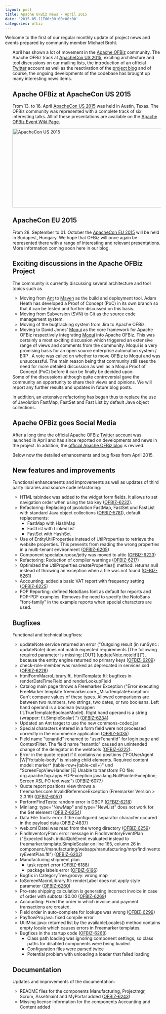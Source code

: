 ```yaml
---
layout: post
title: Apache OFBiz News - April 2015
date: '2015-05-11T00:00:00+00:00'
categories: ofbiz
---
```

Welcome to the first of our regular monthly update of project news and events prepared by community member Michael Brohl.
<ul>

April has shown a lot of movement in the <a title="offizielle Webseite Apache OFBiz" href="http://ofbiz.apache.org">Apache OFBiz</a> community. The Apache OFBiz track at <a title="ApacheCon US" href="http://events.linuxfoundation.org/events/apachecon-north-america">ApacheCon US 2015</a>, exciting architecture and tool discussions on our mailing lists, the introduction of an official <a href="https://twitter.com/ApacheOfbiz">Twitter</a> account as well as the reactivation of the <a href="https://blogs.apache.org/ofbiz/">project blog</a> and of course, the ongoing developments of the codebase has brought up many interesting news items.<!--more-->
<h2>Apache OFBiz at ApacheCon US 2015</h2>
From 13. to 16. April  <a title="ApacheCon US" href="http://events.linuxfoundation.org/events/apachecon-north-america">ApacheCon US 2015</a> was held in Austin, Texas. The OFBiz community was represented with a complete track of six interesting talks. All of these presentations are available on the <a title="Apache OFBiz Tracks im OFBiz Wiki" href="https://cwiki.apache.org/confluence/display/OFBIZ/OFBiz+track+@+Apachecon+US+2015+in+Texas%2C+Austin+-++April+13-17%2C+2015">Apache OFBiz Event Wiki Page</a>.

<a href="https://www.ecomify.de/wp-content/uploads/2015/05/apachecon_na_2015.png"><img class="aligncenter size-full wp-image-873" src="https://www.ecomify.de/wp-content/uploads/2015/05/apachecon_na_2015.png" alt="ApacheCon US 2015" width="800" height="255" /></a>
<h2>ApacheCon EU 2015</h2>
From 28. September to 01. October the <a href="http://events.linuxfoundation.org/events/apachecon-europe">ApacheCon EU 2015</a> will be held in Budapest, Hungary. We hope that OFBiz will once again be represented there with a range of interesting and relevant presentations. More information coming soon here in our blog.
<h2>Exciting discussions in the Apache OFBiz Project</h2>
The community is currently discussing several architecture and tool topics such as
<ul>
	<li>Moving from <a title="Apache Ant Webseite" href="http://ant.apache.org/">Ant</a> to <a title="Maven Webseite" href="http://maven.apache.org/">Maven</a> as the build and deployment tool. Adam Heath has developed a Proof of Concept (PoC) in its own branch so that it can be tested and further discussed on this basis.</li>
	<li>Moving from Subversion (SVN) to Git as the source code management system.</li>
	<li>Moving of the bugtracking system from Jira to Apache OFBiz.</li>
	<li>Moving to David Jones' <a title="Moqui Webseite" href="http://www.moqui.org/">Moqui</a> as the core framework for Apache OFBiz respectively integrating <a title="Moqui Webseite" href="http://www.moqui.org/">Moqui</a> into Apache OFBiz. This was certainly a most exciting discussion which triggered an extensive range of views and comments from the community. Moqui is a very promising basis for an open source enterprise automation system / ERP . A vote was called on whether to move OFBiz to Moqui and was unsuccessful. The main reason being that community still sees the need for more detailed discussion as well as a Moqui Proof of Concept (PoC)  before it can be finally be decided upon.</li>
</ul>
Some of the discussions although quite controversial gave the community an opportunity to share their views and opinions. We will report any further results and updates in future blog posts.

In addition, an extensive refactoring has began thus to replace the use of Javolution FastMap, FastSet and Fast List by default Java object collections.
<h2>Apache OFBiz goes Social Media</h2>
After a long time the official Apache OFBiz <a title="Apache OFBiz auf Twitter" href="https://twitter.com/ApacheOfbiz">Twitter</a> account was launched in April and has since reported on developments and news in the project. In addition, the <a href="https://blogs.apache.org/ofbiz/">official Apache OFBiz blog</a> is revived.

Below now the detailed enhancements and bug fixes from April 2015.
<h2>New features and improvements</h2>
Functional enhancements and improvements as well as updates of third party libraries and source code refactoring:
<ul>
	<li>HTML tabindex was added to the widget form fields. It allows to set navigation order when using the tab key (<a href="https://issues.apache.org/jira/browse/OFBIZ-6232">OFBIZ-6232</a>).</li>
	<li>Refactoring: Replacing of javolution FastMap, FastSet und FastList with standard Java object collections  (<a href="https://issues.apache.org/jira/browse/OFBIZ-5781">OFBIZ-5781</a>), default replacements:
<ul>
	<li>FastMap with HashMap</li>
	<li>FastList with LinkedList</li>
	<li>FastSet with HashSet</li>
</ul>
</li>
	<li>Use of EntityUtilProperties instead of UtilProperties to retrieve the website properties. This prevents from reading the wrong properties in a multi-tenant environment (<a href="https://issues.apache.org/jira/browse/OFBIZ-6205">OFBIZ-6205</a>)</li>
	<li>Component specialpurpose/jetty was moved to attic (<a href="https://issues.apache.org/jira/browse/OFBIZ-6223">OFBIZ-6223</a>)</li>
	<li>Refactoring: Reduction of compiler warnings (<a href="https://issues.apache.org/jira/browse/OFBIZ-6217">OFBIZ-6217</a>)</li>
	<li>Optimized the UtilProperties.createProperties() method: returns null instead of throwing an exception when a file was not found (<a href="https://issues.apache.org/jira/browse/OFBIZ-6261">OFBIZ-6261</a>)</li>
	<li>Accounting: added a basic VAT report with frequency setting (<a href="https://issues.apache.org/jira/browse/OFBIZ-6225">OFBIZ-6225</a>)</li>
	<li>FOP Reporting: defined NotoSans font as default for reports and FOP-PDF examples. Removes the need to specify the NotoSans "font-family" in the example reports when special characters are used.</li>
</ul>
<h2>Bugfixes</h2>
Functional and technical bugfixes:
<ul>
	<li>updateNote service returned an error ("Outgoing result (in runSync : updateNote) does not match expected requirements (The following required parameter is missing: [OUT] [updateNote.noteId])]"), because the entity engine returned no primary keys (<a href="https://issues.apache.org/jira/browse/OFBIZ-6209">OFBIZ-6209</a>)</li>
	<li>check-role-member was marked as deprecated in services.xsd (<a href="https://issues.apache.org/jira/browse/OFBIZ-6228">OFBIZ-6228</a>)</li>
	<li>htmlFormMacroLibrary.ftl, htmlTemplate.ftl: bugfixes in renderDateTimeField and renderLookupField</li>
	<li>Catalog main page throws a Freemarker Exception ("Error executing FreeMarker template
freemarker.core._MiscTemplateException: Can't compare values of these types. Allowed comparisons are between two numbers, two strings, two dates, or two booleans. Left hand operand is a boolean (wrapper: f.t.TrueTemplateBooleanModel). Right hand operand is a string (wrapper: f.t.SimpleScalar).") (<a href="https://issues.apache.org/jira/browse/OFBIZ-6234">OFBIZ-6234</a>)</li>
	<li>Updated an Ant target to use the new commons-codec.jar</li>
	<li>Special characters entered in a form field were not processed correctly in the ecommerce application (<a href="https://issues.apache.org/jira/browse/OFBIZ-5035">OFBIZ-5035</a>)</li>
	<li>Field name "tenantId" renamed to "userTenantId" for login page and ContextFilter. The field name "tenantId" caused an unintended change of the delegator in the webtools (<a href="https://issues.apache.org/jira/browse/OFBIZ-6222">OFBIZ-6222</a>).</li>
	<li>Error in the quote report if it contains no positions ("FOUserAgent |W|"fo:table-body" is missing child elements. Required content model: marker* (table-row+|table-cell+)" und "ScreenFopViewHandler |E| Unable to transform FO file: org.apache.fop.apps.FOPException
java.lang.NullPointerException; Screen XSL:FO text was:") (<a href="https://issues.apache.org/jira/browse/OFBIZ-6077">OFBIZ-6077</a>)</li>
	<li>Quote report positions view throws a freemarker.core.InvalidReferenceException (Freemarker Version &gt; 2.3.19) (<a href="https://issues.apache.org/jira/browse/OFBIZ-6057">OFBIZ-6057</a>)</li>
	<li>PerformFindTests: random error in DBCP (<a href="https://issues.apache.org/jira/browse/OFBIZ-6218">OFBIZ-6218</a>)</li>
	<li>Minilang: type="NewMap" and type="NewList" does not work for the Set element (<a href="https://issues.apache.org/jira/browse/OFBIZ-6254">OFBIZ-6254</a>)</li>
	<li>Data File Tools: error if the configured separator character occured in the payload data (<a href="https://issues.apache.org/jira/browse/OFBIZ-4837">OFBIZ-4837</a>)</li>
	<li>web.xml Datei was read from the wrong directory (<a href="https://issues.apache.org/jira/browse/OFBIZ-6259">OFBIZ-6259</a>)</li>
	<li>FindInventoryPlan: error message in FindInventoryEventPlan ("Expected hash. initialQohEvent evaluated instead to freemarker.template.SimpleScalar on line 165, column 26 in component://manufacturing/webapp/manufacturing/mrp/findInventoryEventPlan.ftl") (<a href="https://issues.apache.org/jira/browse/OFBIZ-6202">OFBIZ-6202</a>)</li>
	<li>Manufacturing shipment plan
<ul>
	<li>task report error (<a href="https://issues.apache.org/jira/browse/OFBIZ-6188">OFBIZ-6188</a>)</li>
	<li>package labels error (<a href="https://issues.apache.org/jira/browse/OFBIZ-6196">OFBIZ-6196</a>)</li>
</ul>
</li>
	<li>Bugfix in CategoryTree.groovy: wrong map</li>
	<li>foScreenMacroLibrary.ftl: renderLabel does not apply style parameter (<a href="https://issues.apache.org/jira/browse/OFBIZ-6260">OFBIZ-6260</a>)</li>
	<li>Pro-rate shipping calculation is generating incorrect invoice in case of order with subtotal $0.00 (<a href="https://issues.apache.org/jira/browse/OFBIZ-6269">OFBIZ-6269</a>)</li>
	<li>Accounting: Fixed the order in which invoice and payment transactions are created.</li>
	<li>Field order in auto-complete for lookups was wrong (<a href="https://issues.apache.org/jira/browse/OFBIZ-6299">OFBIZ-6299</a>)</li>
	<li>PayflowPro.java: fixed compile error</li>
	<li>UtilMisc.java: returned list by the availableLocales() method contains empty locale which causes errors in Freemarker templates.</li>
	<li>Bugfixes in the startup code (<a href="https://issues.apache.org/jira/browse/OFBIZ-6268">OFBIZ-6268</a>)
<ul>
	<li>Class path loading was ignoring component settings, so class paths for disabled components were being loaded</li>
	<li>Configuration files were parsed twice</li>
	<li>Potential problem with unloading a loader that failed loading</li>
</ul>
</li>
</ul>
<h2>Documentation</h2>
Updates and improvements of the documentation:
<ul>
	<li>README files for the components Manufacturing, Projectmgr, Scrum, Assetmaint and MyPortal added (<a href="https://issues.apache.org/jira/browse/OFBIZ-6243">OFBIZ-6243</a>)</li>
	<li>Missing license information for the components Accounting and Content added</li>
</ul>
&nbsp;
